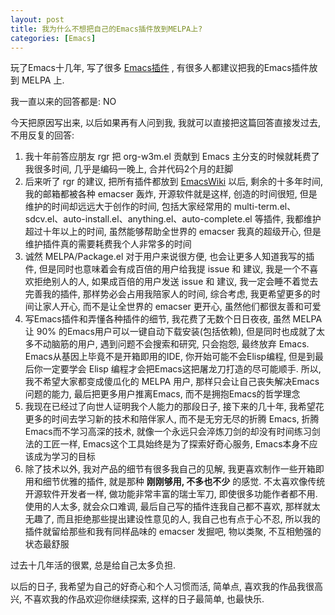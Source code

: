 ```yaml
---
layout: post
title: 我为什么不想把自己的Emacs插件放到MELPA上?
categories: [Emacs]
---
```


玩了Emacs十几年, 写了很多 [Emacs插件](https://www.emacswiki.org/emacs/AndyStewart) , 有很多人都建议把我的Emacs插件放到 MELPA 上.

我一直以来的回答都是: NO

今天把原因写出来, 以后如果再有人问到我, 我就可以直接把这篇回答直接发过去, 不用反复的回答:

1. 我十年前答应朋友 rgr 把 org-w3m.el 贡献到 Emacs 主分支的时候就耗费了我很多时间, 几乎是编码一晚上, 合并代码2个月的赶脚
2. 后来听了 rgr 的建议, 把所有插件都放到 [EmacsWiki](https://www.emacswiki.org/emacs/AndyStewart) 以后, 剩余的十多年时间, 我的邮箱都被各种 emacser 轰炸, 开源软件就是这样, 创造的时间很短, 但是维护的时间却远远大于创作的时间, 包括大家经常用的 multi-term.el、sdcv.el、auto-install.el、anything.el、auto-complete.el 等插件, 我都维护超过十年以上的时间, 虽然能够帮助全世界的 emacser 我真的超级开心, 但是维护插件真的需要耗费我个人非常多的时间
3. 诚然 MELPA/Package.el 对于用户来说很方便, 也会让更多人知道我写的插件, 但是同时也意味着会有成百倍的用户给我提 issue 和 建议, 我是一个不喜欢拒绝别人的人, 如果成百倍的用户发送 issue 和 建议, 我一定会睡不着觉去完善我的插件, 那样势必会占用我陪家人的时间, 综合考虑, 我更希望更多的时间让家人开心, 而不是让全世界的 emacser 更开心, 虽然他们都很友善和可爱
4. 写Emacs插件和弄懂各种插件的细节, 我花费了无数个日日夜夜, 虽然 MELPA 让 90% 的Emacs用户可以一键自动下载安装(包括依赖), 但是同时也成就了太多不动脑筋的用户, 遇到问题不会搜索和研究, 只会抱怨, 最终放弃 Emacs. Emacs从基因上毕竟不是开箱即用的IDE, 你开始可能不会Elisp编程, 但是到最后你一定要学会 Elisp 编程才会把Emacs这把屠龙刀打造的尽可能顺手. 所以, 我不希望大家都变成傻瓜化的 MELPA 用户, 那样只会让自己丧失解决Emacs问题的能力, 最后把更多用户推离Emacs, 而不是拥抱Emacs的哲学理念
5. 我现在已经过了向世人证明我个人能力的那段日子, 接下来的几十年, 我希望花更多的时间去学习新的技术和陪伴家人, 而不是无穷无尽的折腾 Emacs, 折腾Emacs而不学习高深的技术, 就像一个永远只会淬炼刀剑的却没有时间练习剑法的工匠一样, Emacs这个工具始终是为了探索好奇心服务, Emacs本身不应该成为学习的目标
6. 除了技术以外, 我对产品的细节有很多我自己的见解, 我更喜欢制作一些开箱即用和细节优雅的插件, 就是那种 **刚刚够用, 不多也不少** 的感觉. 不太喜欢像传统开源软件开发者一样, 做功能非常丰富的瑞士军刀, 即使很多功能作者都不用. 使用的人太多, 就会众口难调, 最后自己写的插件连我自己都不喜欢, 那样就太无趣了, 而且拒绝那些提出建设性意见的人, 我自己也有点于心不忍, 所以我的插件就留给那些和我有同样品味的 emacser 发掘吧, 物以类聚, 不互相勉强的状态最舒服

过去十几年活的很累, 总是给自己太多负担.

以后的日子, 我希望为自己的好奇心和个人习惯而活, 简单点, 喜欢我的作品我很高兴, 不喜欢我的作品欢迎你继续探索, 这样的日子最简单, 也最快乐.
